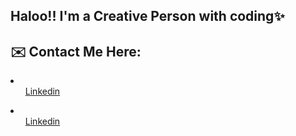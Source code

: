 ## Haloo!! I'm a Creative Person with coding✨

## ✉️ Contact Me Here:
<p>
  <li>
    <ul>
      <a href="https://google.com" taget="_blank">Linkedin</a>
    </ul>
  </li>
  <li>
    <ul><a href="https://google.com" taget="_blank">Linkedin</a></ul>
  </li>
</p>

<!--
**Rithvik101201/Rithvik101201** is a ✨ _special_ ✨ repository because its `README.md` (this file) appears on your GitHub profile.


Here are some ideas to get you started:

- 🔭 I’m currently working on ...
- 🌱 I’m currently learning ...
- 👯 I’m looking to collaborate on ...
- 🤔 I’m looking for help with ...
- 💬 Ask me about ...
- 📫 How to reach me: ...
- 😄 Pronouns: ...
- ⚡ Fun fact: ...
-->
